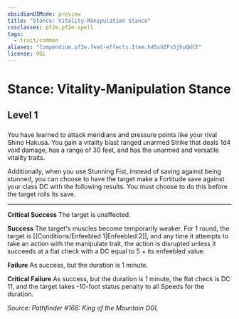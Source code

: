 ```yaml
---
obsidianUIMode: preview
title: "Stance: Vitality-Manipulation Stance"
cssclasses: pf2e,pf2e-spell
tags:
  - trait/common
aliases: "Compendium.pf2e.feat-effects.Item.h45sUZFs5jhuQdCE"
license: OGL
---
```

# Stance: Vitality-Manipulation Stance
## Level 1
### 






You have learned to attack meridians and pressure points like your rival Shino Hakusa. You gain a vitality blast ranged unarmed Strike that deals 1d4 void damage, has a range of 30 feet, and has the unarmed and versatile vitality traits.

Additionally, when you use Stunning Fist, instead of saving against being stunned, you can choose to have the target make a Fortitude save against your class DC with the following results. You must choose to do this before the target rolls its save.

* * *

**Critical Success** The target is unaffected.

**Success** The target's muscles become temporarily weaker. For 1 round, the target is [[Conditions/Enfeebled 1|Enfeebled 2]], and any time it attempts to take an action with the manipulate trait, the action is disrupted unless it succeeds at a flat check with a DC equal to 5 + its enfeebled value.

**Failure** As success, but the duration is 1 minute.

**Critical Failure** As success, but the duration is 1 minute, the flat check is DC 11, and the target takes -10-foot status penalty to all Speeds for the duration.

*Source: Pathfinder #168: King of the Mountain*
*OGL*